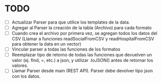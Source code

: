# TODO
- [ ] Actualizar Parser para que utilice los templates de la data.
- [ ] Agregar al Parser la creación de la tabla (Archivo) para cada formato
- [ ] Cuando crea el archivo por primera vez, se agregan todos los datos del CSV (Llamar a funciones readSocialFromCSV y readHospitalFromCSV para obtener la data en un vector)
- [ ] Vincular parser a todas las funciones de los formatos
- [ ] Reemplazar tipo de retorno de todas las funciones que devuelven un valor (ej. find, =, etc.) a json, y utilizar .toJSON() antes de retornar los valores.
- [ ] Llamar Parser desde main (REST API). Parser debe devolver tipo json con los datos.